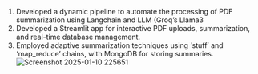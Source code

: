 1. Developed a dynamic pipeline to automate the processing of PDF summarization using Langchain and LLM (Groq’s Llama3
2. Developed a Streamlit app for interactive PDF uploads, summarization, and real-time database management.
3. Employed adaptive summarization techniques using ‘stuff’ and ‘map_reduce’ chains, with MongoDB for storing summaries.
![Screenshot 2025-01-10 225651](https://github.com/user-attachments/assets/4189c814-a174-449b-b6d7-9baae27b83d7)

